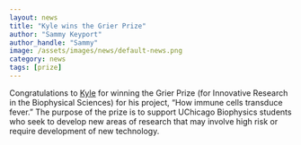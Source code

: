 ```yaml
---
layout: news
title: "Kyle wins the Grier Prize"
author: "Sammy Keyport"
author_handle: "Sammy"
image: /assets/images/news/default-news.png
category: news
tags: [prize]
---
```

Congratulations to [Kyle] for winning the Grier Prize (for Innovative Research in the Biophysical Sciences) for his project, “How immune cells transduce fever.” The purpose of the prize is to support UChicago Biophysics students who seek to develop new areas of research that may involve high risk or require development of new technology.

[Kyle]: /team/kyle-lin
